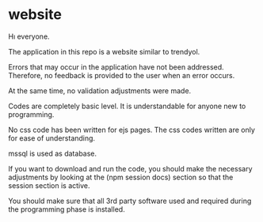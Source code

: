 # website

Hı everyone.

The application in this repo is a website similar to trendyol.

Errors that may occur in the application have not been addressed. Therefore, no feedback is provided to the user when an error occurs.

At the same time, no validation adjustments were made.

Codes are completely basic level. It is understandable for anyone new to programming.

  No css code has been written for ejs pages. The css codes written are only for ease of understanding.

mssql is used as database.

If you want to download and run the code, you should make the necessary adjustments by looking at the (npm session docs) section so that the session section is active.

You should make sure that all 3rd party software used and required during the programming phase is installed.
